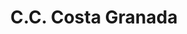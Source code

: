 ---
title: "C.C. Costa Granada"
url: /ciudad-guayana-puerto-ordaz/c-c-costa-granada/
shop: centro comercial
---